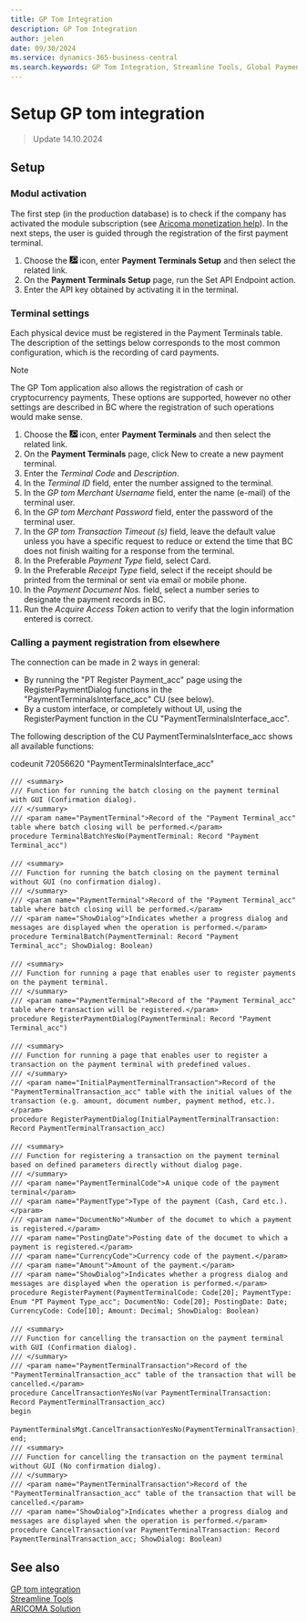 ```yaml
---
title: GP Tom Integration
description: GP Tom Integration
author: jelen
date: 09/30/2024
ms.service: dynamics-365-business-central
ms.search.keywords: GP Tom Integration, Streamline Tools, Global Payments, settings
---
```

# Setup GP tom integration
> Update 14.10.2024

## Setup

### Modul activation
The first step (in the production database) is to check if the company has activated the module subscription (see [Aricoma monetization help](https://www.aricoma.com/docs/en-us/dynamics365/business-central/ProductivityPack/monetization.html)). 
In the next steps, the user is guided through the registration of the first payment terminal.
1.	Choose the ![Lightbulb that opens the Tell Me feature.](media/ui-search/search_small.png "Tell me what you want to do") icon, enter **Payment Terminals Setup** and then select the related link. 
2.	On the **Payment Terminals Setup** page, run the Set API Endpoint action.
3.	Enter the API key obtained by activating it in the terminal.

### Terminal settings
Each physical device must be registered in the Payment Terminals table. The description of the settings below corresponds to the most common configuration, which is the recording of card payments.
>[!NOTE]
>The GP Tom application also allows the registration of cash or cryptocurrency payments, These options are supported, however no other settings are described in BC where the registration of such operations would make sense.
1.	Choose the ![Lightbulb that opens the Tell Me feature.](media/ui-search/search_small.png "Tell me what you want to do") icon, enter **Payment Terminals** and then select the related link. 
2.	On the **Payment Terminals** page, click New to create a new payment terminal.
3.	Enter the *Terminal Code* and *Description*.
4.	In the *Terminal ID* field, enter the number assigned to the terminal.
5.	In the *GP tom Merchant Username* field, enter the name (e-mail) of the terminal user.
6.	In the *GP tom Merchant Password* field, enter the password of the terminal user.
7.	In the *GP tom Transaction Timeout (s)* field, leave the default value unless you have a specific request to reduce or extend the time that BC does not finish waiting for a response from the terminal.
8.	In the Preferable *Payment Type* field, select Card. 
9.	In the Preferable *Receipt Type* field, select if the receipt should be printed from the terminal or sent via email or mobile phone.
10.	In the *Payment Document Nos.* field, select a number series to designate the payment records in BC.
11.	Run the *Acquire Access Token* action to verify that the login information entered is correct.

### Calling a payment registration from elsewhere
The connection can be made in 2 ways in general:
- By running the "PT Register Payment_acc" page using the RegisterPaymentDialog functions in the "PaymentTerminalsInterface_acc" CU (see below).
- By a custom interface, or completely without UI, using the RegisterPayment function in the CU "PaymentTerminalsInterface_acc".

The following description of the CU PaymentTerminalsInterface_acc shows all available functions:

codeunit 72056620 "PaymentTerminalsInterface_acc"

```al 
/// <summary>
/// Function for running the batch closing on the payment terminal with GUI (Confirmation dialog).
/// </summary>
/// <param name="PaymentTerminal">Record of the "Payment Terminal_acc" table where batch closing will be performed.</param>
procedure TerminalBatchYesNo(PaymentTerminal: Record "Payment Terminal_acc")

/// <summary>
/// Function for running the batch closing on the payment terminal without GUI (no confirmation dialog).
/// </summary>
/// <param name="PaymentTerminal">Record of the "Payment Terminal_acc" table where batch closing will be performed.</param>
/// <param name="ShowDialog">Indicates whether a progress dialog and messages are displayed when the operation is performed.</param>
procedure TerminalBatch(PaymentTerminal: Record "Payment Terminal_acc"; ShowDialog: Boolean)

/// <summary>
/// Function for running a page that enables user to register payments on the payment terminal.
/// </summary>
/// <param name="PaymentTerminal">Record of the "Payment Terminal_acc" table where transaction will be registered.</param>
procedure RegisterPaymentDialog(PaymentTerminal: Record "Payment Terminal_acc")

/// <summary>
/// Function for running a page that enables user to register a transaction on the payment terminal with predefined values.
/// </summary>
/// <param name="InitialPaymentTerminalTransaction">Record of the "PaymentTerminalTransaction_acc" table with the initial values of the transaction (e.g. amount, document number, payment method, etc.).</param>
procedure RegisterPaymentDialog(InitialPaymentTerminalTransaction: Record PaymentTerminalTransaction_acc)

/// <summary>
/// Function for registering a transaction on the payment terminal based on defined parameters directly without dialog page.
/// </summary>
/// <param name="PaymentTerminalCode">A unique code of the payment terminal</param>
/// <param name="PaymentType">Type of the payment (Cash, Card etc.).</param>
/// <param name="DocumentNo">Number of the documet to which a payment is registered.</param>
/// <param name="PostingDate">Posting date of the documet to which a payment is registered.</param>
/// <param name="CurrencyCode">Currency code of the payment.</param>
/// <param name="Amount">Amount of the payment.</param>
/// <param name="ShowDialog">Indicates whether a progress dialog and messages are displayed when the operation is performed.</param>
procedure RegisterPayment(PaymentTerminalCode: Code[20]; PaymentType: Enum "PT Payment Type_acc"; DocumentNo: Code[20]; PostingDate: Date; CurrencyCode: Code[10]; Amount: Decimal; ShowDialog: Boolean)

/// <summary>
/// Function for cancelling the transaction on the payment terminal with GUI (Confirmation dialog).
/// </summary>
/// <param name="PaymentTerminalTransaction">Record of the "PaymentTerminalTransaction_acc" table of the transaction that will be cancelled.</param>
procedure CancelTransactionYesNo(var PaymentTerminalTransaction: Record PaymentTerminalTransaction_acc)
begin
    PaymentTerminalsMgt.CancelTransactionYesNo(PaymentTerminalTransaction);
end;
/// <summary>
/// Function for cancelling the transaction on the payment terminal without GUI (No confirmation dialog).
/// </summary>
/// <param name="PaymentTerminalTransaction">Record of the "PaymentTerminalTransaction_acc" table of the transaction that will be cancelled.</param>
/// <param name="ShowDialog">Indicates whether a progress dialog and messages are displayed when the operation is performed.</param>
procedure CancelTransaction(var PaymentTerminalTransaction: Record PaymentTerminalTransaction_acc; ShowDialog: Boolean)
```

## See also
[GP tom integration](gptom-integration.md)  
[Streamline Tools](streamlinetools.md)  
[ARICOMA Solution](../index.md)
